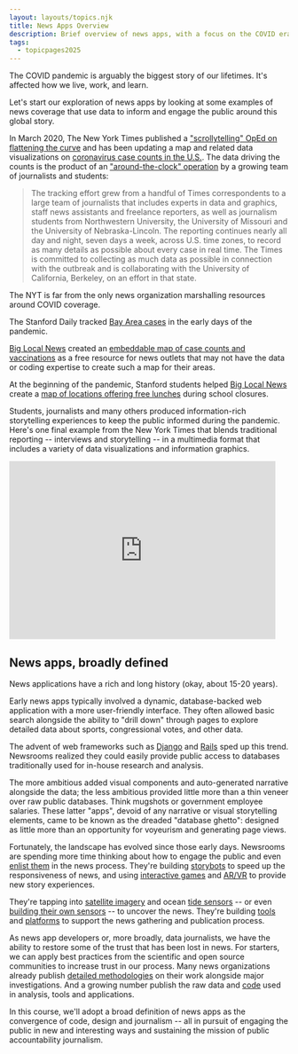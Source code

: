 ```yaml
---
layout: layouts/topics.njk
title: News Apps Overview
description: Brief overview of news apps, with a focus on the COVID era.
tags:
  - topicpages2025
---
```


The COVID pandemic is arguably the biggest story of our lifetimes. It's affected how we live, work, and learn.

Let's start our exploration of news apps by looking at some examples of news coverage that use data to inform and engage the public around this global story.

In March 2020, The New York Times published a ["scrollytelling" OpEd on flattening the curve](https://www.nytimes.com/interactive/2020/03/13/opinion/coronavirus-trump-response.html) and has been updating a map and related data visualizations on [coronavirus case counts in the U.S.](https://www.nytimes.com/interactive/2020/us/coronavirus-us-cases.html). The data driving the counts is the product of an ["around-the-clock" operation](https://www.nytimes.com/article/coronavirus-county-data-us.html) by a growing team of journalists and students:

> The tracking effort grew from a handful of Times correspondents to a large team of journalists that includes experts in data and graphics, staff news assistants and freelance reporters, as well as journalism students from Northwestern University, the University of Missouri and the University of Nebraska-Lincoln. The reporting continues nearly all day and night, seven days a week, across U.S. time zones, to record as many details as possible about every case in real time. The Times is committed to collecting as much data as possible in connection with the outbreak and is collaborating with the University of California, Berkeley, on an effort in that state.

The NYT is far from the only news organization marshalling resources around COVID coverage.

The Stanford Daily tracked [Bay Area cases](https://www.stanforddaily.com/2020/03/24/visualized-covid-19-cases-in-santa-clara-county/) in the early days of the pandemic.

[Big Local News][] created an [embeddable map of case counts and vaccinations](http://covid19.biglocalnews.org/county-maps/index.html#/) as a free resource for news outlets that may not have the data or coding expertise to create such a map for their areas.

[Big Local News]: https://biglocalnews.org

At the beginning of the pandemic, Stanford students helped [Big Local News][] create a [map of locations offering free lunches](https://www.mercurynews.com/2020/03/20/map-where-in-the-bay-area-to-get-free-school-lunches-during-coronavirus-closures/) during school closures.

Students, journalists and many others produced information-rich storytelling experiences to keep the public informed during the pandemic. Here's one final example from the New York Times that blends traditional reporting -- interviews and storytelling -- in a multimedia format that includes a variety of data visualizations and information graphics.

<iframe title="New York Times Video - Embed Player" width="480" height="321" frameborder="0" scrolling="no" allowfullscreen="true" marginheight="0" marginwidth="0" id="nyt_video_player" src="https://www.nytimes.com/video/players/offsite/index.html?videoId=100000007056651"></iframe>

## News apps, broadly defined

News applications have a rich and long history (okay, about 15-20 years).

Early news apps typically involved a dynamic, database-backed web application with a more user-friendly interface. They often allowed basic search alongside the ability to "drill down" through pages to explore detailed data about sports, congressional votes, and other data.

The advent of web frameworks such as [Django](https://www.djangoproject.com/) and [Rails](https://rubyonrails.org/) sped up this trend. Newsrooms realized they could easily provide public access to databases traditionally used for in-house research and analysis.

The more ambitious added visual components and auto-generated narrative alongside the data; the less ambitious provided little more than a thin veneer over raw public databases. Think mugshots or government employee salaries. These latter "apps", devoid of any narrative or visual storytelling elements, came to be known as the dreaded "database ghetto": designed as little more than an opportunity for voyeurism and generating page views.

Fortunately, the landscape has evolved since those early days. Newsrooms are spending more time thinking about how to engage the public and even [enlist them](https://www.theguardian.com/news/datablog/2009/jun/18/mps-expenses-houseofcommons) in the news process. They're building [storybots](https://source.opennews.org/articles/how-break-news-while-you-sleep/) to speed up the responsiveness of news, and using [interactive games](https://projects.propublica.org/asylum/) and [AR/VR](https://docs.google.com/presentation/d/1-F_eyqTcKhXb6k2f3KzcwA_Wmy2QQkq39v5cUXTLTr8/present#slide=id.g356b11cd76_0_0) to provide new story experiences.

They're tapping into [satellite imagery][] and ocean [tide sensors][] -- or even [building their own sensors][] -- to uncover the news. They're building [tools](https://docs.datasette.io/en/stable/) and [platforms](https://www.documentcloud.org/) to support the news gathering and publication process.

[story bots]: https://source.opennews.org/articles/how-break-news-while-you-sleep/
[satellite imagery]: https://www.revealnews.org/article/who-is-the-wet-prince-of-bel-air-here-are-the-likely-culprits/
[tide sensors]: https://www.reuters.com/investigates/special-report/waters-edge-the-crisis-of-rising-sea-levels/#gauges-interactive
[building their own sensors]: https://current.org/2016/07/wnycs-latest-sensor-journalism-project-zeroes-in-on-heat-island-harlem/

As news app developers or, more broadly, data journalists, we have the ability to restore some of the trust that has been lost in news. For starters, we can apply best practices from the scientific and open source communities to increase trust in our process. Many news organizations already publish [detailed methodologies](https://www.revealnews.org/article/how-we-identified-lending-disparities-in-federal-mortgage-data/) on their work alongside major investigations. And a growing number publish the raw data and [code](https://github.com/datadesk) used in analysis, tools and applications.

In this course, we'll adopt a broad definition of news apps as the convergence of code, design and journalism -- all in pursuit of engaging the public in new and interesting ways and sustaining the mission of public accountability journalism.

